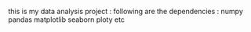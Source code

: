 this is my data analysis project :
following are the dependencies :
numpy 
pandas
matplotlib
seaborn
ploty etc
